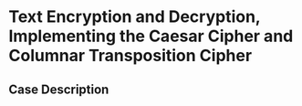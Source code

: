 # Text Encryption and Decryption, Implementing the Caesar Cipher and Columnar Transposition Cipher

## Case Description
